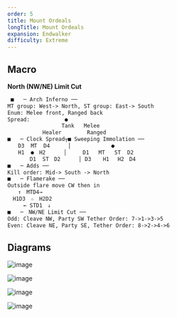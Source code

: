 ```yaml
---
order: 5
title: Mount Ordeals
longTitle: Mount Ordeals
expansion: Endwalker
difficulty: Extreme
---
```

## Macro
**North (NW/NE) Limit Cut**
```markdown
 ■   ─ Arch Inferno ──
MT group: West-> North, ST group: East-> South
Enum: Melee front, Ranged back
Spread:           ● 
                 Tank   Melee
           Healer        Ranged
■   ─ Clock Spread┬■ Sweeping Immolation ──
　　D3  MT  D4    　│　           ●
　　H1  ●　H2  　  │     D1   MT   ST  D2
       D1  ST　D2　    │ D3　  H1　 H2　D4　  
■   ─ Adds ──
Kill order: Mid-> South -> North
■   ─ Flamerake ──
Outside flare move CW then in　　 
　　↑　MTD4→
　H1D3　☆　H2D2　　　 
　　　← STD1　↓　　　　
■   ─　NW/NE Limit Cut ──
Odd: Cleave NW, Party SW Tether Order: 7->1->3->5
Even: Cleave NE, Party SE, Tether Order: 8->2->4->6
```

## Diagrams

![image](/images/266808580-93a88f8c-7d09-48a1-9572-2b56247e76d7.webp)

![image](/images/266808585-77a7c071-ac37-4c02-9b54-c66dc64a0924.webp)

![image](/images/266808590-7ade4637-867a-4092-9ba0-112e1560b909.webp)

![image](/images/266808594-32bad72d-6406-4284-a607-c78cb81cc1e9.webp)
